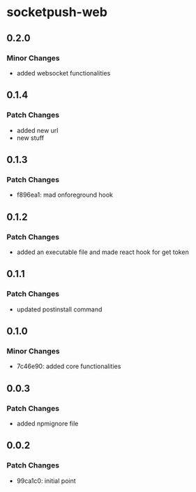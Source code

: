 # socketpush-web

## 0.2.0

### Minor Changes

- added websocket functionalities

## 0.1.4

### Patch Changes

- added new url
- new stuff

## 0.1.3

### Patch Changes

- f896ea1: mad onforeground hook

## 0.1.2

### Patch Changes

- added an executable file and made react hook for get token

## 0.1.1

### Patch Changes

- updated postinstall command

## 0.1.0

### Minor Changes

- 7c46e90: added core functionalities

## 0.0.3

### Patch Changes

- added npmignore file

## 0.0.2

### Patch Changes

- 99ca1c0: initial point
